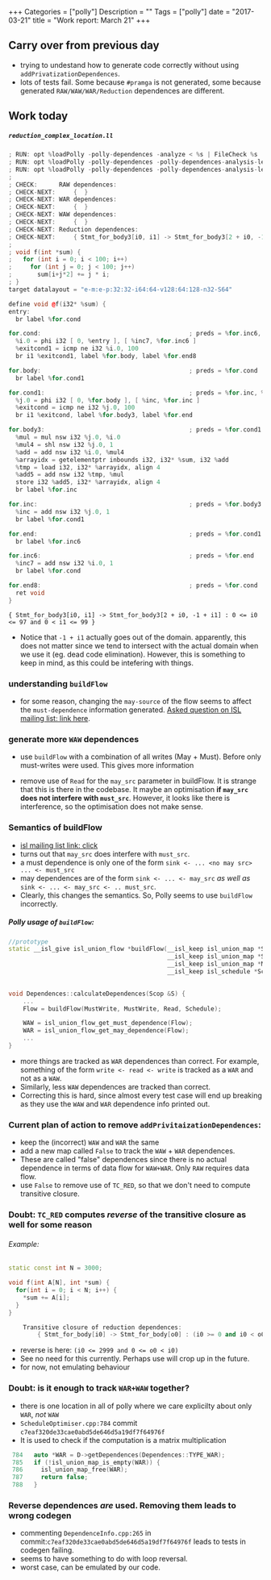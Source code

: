 +++
Categories = ["polly"]
Description = ""
Tags = ["polly"]
date = "2017-03-21"
title = "Work report: March 21"
+++

## Carry over from previous day

* trying to undestand how to generate code correctly without using `addPrivatizationDependences`.
* lots of tests fail. Some because `#pramga` is not generated, some because generated `RAW/WAW/WAR/Reduction` dependences are different. 

## Work today

##### `reduction_complex_location.ll`
```cpp
; RUN: opt %loadPolly -polly-dependences -analyze < %s | FileCheck %s
; RUN: opt %loadPolly -polly-dependences -polly-dependences-analysis-level=reference-wise -analyze < %s | FileCheck %s
; RUN: opt %loadPolly -polly-dependences -polly-dependences-analysis-level=access-wise -analyze < %s | FileCheck %s
;
; CHECK:      RAW dependences:
; CHECK-NEXT:     {  }
; CHECK-NEXT: WAR dependences:
; CHECK-NEXT:     {  }
; CHECK-NEXT: WAW dependences:
; CHECK-NEXT:     {  }
; CHECK-NEXT: Reduction dependences:
; CHECK-NEXT:     { Stmt_for_body3[i0, i1] -> Stmt_for_body3[2 + i0, -1 + i1] : 0 <= i0 <= 97 and 0 < i1 <= 99 }
;
; void f(int *sum) {
;   for (int i = 0; i < 100; i++)
;     for (int j = 0; j < 100; j++)
;       sum[i+j*2] += j * i;
; }
target datalayout = "e-m:e-p:32:32-i64:64-v128:64:128-n32-S64"

define void @f(i32* %sum) {
entry:
  br label %for.cond

for.cond:                                         ; preds = %for.inc6, %entry
  %i.0 = phi i32 [ 0, %entry ], [ %inc7, %for.inc6 ]
  %exitcond1 = icmp ne i32 %i.0, 100
  br i1 %exitcond1, label %for.body, label %for.end8

for.body:                                         ; preds = %for.cond
  br label %for.cond1

for.cond1:                                        ; preds = %for.inc, %for.body
  %j.0 = phi i32 [ 0, %for.body ], [ %inc, %for.inc ]
  %exitcond = icmp ne i32 %j.0, 100
  br i1 %exitcond, label %for.body3, label %for.end

for.body3:                                        ; preds = %for.cond1
  %mul = mul nsw i32 %j.0, %i.0
  %mul4 = shl nsw i32 %j.0, 1
  %add = add nsw i32 %i.0, %mul4
  %arrayidx = getelementptr inbounds i32, i32* %sum, i32 %add
  %tmp = load i32, i32* %arrayidx, align 4
  %add5 = add nsw i32 %tmp, %mul
  store i32 %add5, i32* %arrayidx, align 4
  br label %for.inc

for.inc:                                          ; preds = %for.body3
  %inc = add nsw i32 %j.0, 1
  br label %for.cond1

for.end:                                          ; preds = %for.cond1
  br label %for.inc6

for.inc6:                                         ; preds = %for.end
  %inc7 = add nsw i32 %i.0, 1
  br label %for.cond

for.end8:                                         ; preds = %for.cond
  ret void
}
```
```
{ Stmt_for_body3[i0, i1] -> Stmt_for_body3[2 + i0, -1 + i1] : 0 <= i0 <= 97 and 0 < i1 <= 99 }
```

* Notice that `-1 + i1` actually goes out of the domain. apparently, this does not matter since we tend to intersect with the actual domain when we use it (eg. dead code elimination). However, this is something to keep in mind, as this could be intefering with things.


### understanding `buildFlow`

- for some reason, changing the `may-source` of the flow seems to affect the `must-dependence` information generated. [Asked question on ISL mailing list: link here](https://groups.google.com/forum/#!topic/isl-development/oyBi_wTUHKA).

### generate more `WAW` dependences

- use `buildFlow` with a combination of all writes (May + Must). Before only must-writes were used. This gives more information

- remove use of `Read` for the `may_src` parameter in buildFlow. It is strange that this is there in the codebase. It maybe an optimisation __if `may_src` does not interfere with `must_src`__. However, it looks like there is interference, so the optimisation does not make sense.

### Semantics of buildFlow
- [isl mailing list link: click](https://groups.google.com/forum/#!topic/isl-development/oyBi_wTUHKA)
- turns out that `may_src` does interfere with `must_src`. 
- a must dependence is only one of the form `sink <- ... <no may src> ... <- must_src`
- may dependences are of the form `sink <- ... <- may_src` *as well as* `sink <- ... <- may_src <- .. must_src`. 
- Clearly, this changes the semantics. So, Polly seems to use `buildFlow` incorrectly.

##### Polly usage of `buildFlow`:


```cpp
//prototype
static __isl_give isl_union_flow *buildFlow(__isl_keep isl_union_map *Snk,
                                            __isl_keep isl_union_map *Src,
                                            __isl_keep isl_union_map *MaySrc,
                                            __isl_keep isl_schedule *Schedule);
 

void Dependences::calculateDependences(Scop &S) {
	...
	Flow = buildFlow(MustWrite, MustWrite, Read, Schedule);

	WAW = isl_union_flow_get_must_dependence(Flow);
	WAR = isl_union_flow_get_may_dependence(Flow);
	...
}
```

- more things are tracked as `WAR` dependences than correct. For example, something of the form
`write <- read <- write` is tracked as a `WAR` and not as a `WAW`.
- Similarly, less `WAW` dependences are tracked than correct. 
- Correcting this is hard, since almost every test case will end up breaking as they use the `WAW` and `WAR` dependence info printed out.

### Current plan of action to remove `addPrivitaizationDependences`:

- keep the (incorrect) `WAW` and `WAR` the same
- add a new map called `False` to track the `WAW` + `WAR` dependences. 
- These are called "false" dependences since there is no actual dependence in terms of data flow for `WAW+WAR`. Only `RAW` requires data flow.
- use `False` to remove use of `TC_RED`, so that we don't need to compute transitive closure.


### Doubt: `TC_RED` computes *reverse* of the transitive closure as well for some reason

###### Example:
```cpp
static const int N = 3000;

void f(int A[N], int *sum) {
  for(int i = 0; i < N; i++) {
    *sum += A[i];
  }
}
```

```cpp
	Transitive closure of reduction dependences:
		{ Stmt_for_body[i0] -> Stmt_for_body[o0] : (i0 >= 0 and i0 < o0 <= 2999) or (i0 <= 2999 and 0 <= o0 < i0) }
```
- reverse is here: `(i0 <= 2999 and 0 <= o0 < i0)`
- See no need for this currently. Perhaps use will crop up in the future.
- for now, not emulating behaviour

### Doubt: is it enough to track `WAR+WAW` together?
- there is one location in all of polly where we care explicilty about only `WAR`, *not* `WAW`
- `ScheduleOptimiser.cpp:784` commit `c7eaf320de33cae0abd5de646d5a19df7f64976f`
- It is used to check if the computation is a matrix multiplication

```cpp
 784   auto *WAR = D->getDependences(Dependences::TYPE_WAR);
 785   if (!isl_union_map_is_empty(WAR)) {
 786     isl_union_map_free(WAR);
 787     return false;
 788   }
```

### Reverse dependences _are_ used. Removing them leads to wrong codegen

- commenting `DependenceInfo.cpp:265` in commit:`c7eaf320de33cae0abd5de646d5a19df7f64976f` leads to tests in codegen failing.
- seems to have something to do with loop reversal.
- worst case, can be emulated by our code.
